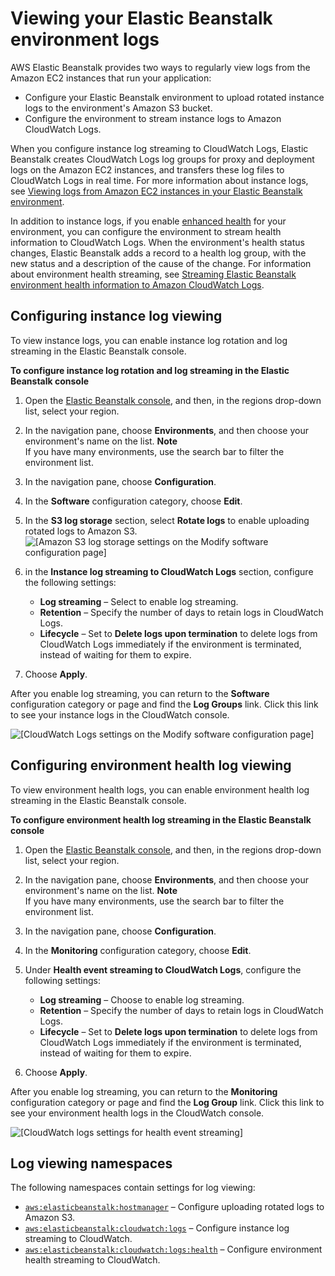 # Viewing your Elastic Beanstalk environment logs<a name="environments-cfg-logging"></a>

AWS Elastic Beanstalk provides two ways to regularly view logs from the Amazon EC2 instances that run your application:
+ Configure your Elastic Beanstalk environment to upload rotated instance logs to the environment's Amazon S3 bucket\.
+ Configure the environment to stream instance logs to Amazon CloudWatch Logs\.

When you configure instance log streaming to CloudWatch Logs, Elastic Beanstalk creates CloudWatch Logs log groups for proxy and deployment logs on the Amazon EC2 instances, and transfers these log files to CloudWatch Logs in real time\. For more information about instance logs, see [Viewing logs from Amazon EC2 instances in your Elastic Beanstalk environment](using-features.logging.md)\.

In addition to instance logs, if you enable [enhanced health](health-enhanced.md) for your environment, you can configure the environment to stream health information to CloudWatch Logs\. When the environment's health status changes, Elastic Beanstalk adds a record to a health log group, with the new status and a description of the cause of the change\. For information about environment health streaming, see [Streaming Elastic Beanstalk environment health information to Amazon CloudWatch Logs](AWSHowTo.cloudwatchlogs.envhealth.md)\.

## Configuring instance log viewing<a name="environments-cfg-logging-console"></a>

To view instance logs, you can enable instance log rotation and log streaming in the Elastic Beanstalk console\.

**To configure instance log rotation and log streaming in the Elastic Beanstalk console**

1. Open the [Elastic Beanstalk console](https://console.aws.amazon.com/elasticbeanstalk), and then, in the regions drop\-down list, select your region\.

1. In the navigation pane, choose **Environments**, and then choose your environment's name on the list\.
**Note**  
If you have many environments, use the search bar to filter the environment list\.

1. In the navigation pane, choose **Configuration**\.

1. In the **Software** configuration category, choose **Edit**\.

1. In the **S3 log storage** section, select **Rotate logs** to enable uploading rotated logs to Amazon S3\.  
![\[Amazon S3 log storage settings on the Modify software configuration page\]](http://docs.aws.amazon.com/elasticbeanstalk/latest/dg/images/log-streaming-s3.png)

1. in the **Instance log streaming to CloudWatch Logs** section, configure the following settings:
   + **Log streaming** – Select to enable log streaming\.
   + **Retention** – Specify the number of days to retain logs in CloudWatch Logs\.
   + **Lifecycle** – Set to **Delete logs upon termination** to delete logs from CloudWatch Logs immediately if the environment is terminated, instead of waiting for them to expire\.

1. Choose **Apply**\.

After you enable log streaming, you can return to the **Software** configuration category or page and find the **Log Groups** link\. Click this link to see your instance logs in the CloudWatch console\.

![\[CloudWatch Logs settings on the Modify software configuration page\]](http://docs.aws.amazon.com/elasticbeanstalk/latest/dg/images/log-streaming-screen.png)

## Configuring environment health log viewing<a name="environments-cfg-logging-health-console"></a>

To view environment health logs, you can enable environment health log streaming in the Elastic Beanstalk console\.

**To configure environment health log streaming in the Elastic Beanstalk console**

1. Open the [Elastic Beanstalk console](https://console.aws.amazon.com/elasticbeanstalk), and then, in the regions drop\-down list, select your region\.

1. In the navigation pane, choose **Environments**, and then choose your environment's name on the list\.
**Note**  
If you have many environments, use the search bar to filter the environment list\.

1. In the navigation pane, choose **Configuration**\.

1. In the **Monitoring** configuration category, choose **Edit**\.

1. Under **Health event streaming to CloudWatch Logs**, configure the following settings:
   + **Log streaming** – Choose to enable log streaming\.
   + **Retention** – Specify the number of days to retain logs in CloudWatch Logs\.
   + **Lifecycle** – Set to **Delete logs upon termination** to delete logs from CloudWatch Logs immediately if the environment is terminated, instead of waiting for them to expire\.

1. Choose **Apply**\.

After you enable log streaming, you can return to the **Monitoring** configuration category or page and find the **Log Group** link\. Click this link to see your environment health logs in the CloudWatch console\.

![\[CloudWatch logs settings for health event streaming\]](http://docs.aws.amazon.com/elasticbeanstalk/latest/dg/images/log-streaming-health-screen.png)

## Log viewing namespaces<a name="environments-cfg-logging-namespaces"></a>

The following namespaces contain settings for log viewing:
+ [`aws:elasticbeanstalk:hostmanager`](command-options-general.md#command-options-general-elasticbeanstalkhostmanager) – Configure uploading rotated logs to Amazon S3\.
+ [`aws:elasticbeanstalk:cloudwatch:logs`](command-options-general.md#command-options-general-cloudwatchlogs) – Configure instance log streaming to CloudWatch\.
+ [`aws:elasticbeanstalk:cloudwatch:logs:health`](command-options-general.md#command-options-general-cloudwatchlogs-health) – Configure environment health streaming to CloudWatch\.